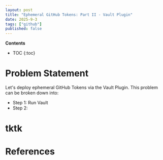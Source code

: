 ```yaml
---
layout: post
title: "Ephemeral GitHub Tokens: Part II - Vault Plugin"
date: 2025-9-3
tags: ["github"]
published: false
---
```


**Contents**
* TOC
{:toc}

# Problem Statement
Let's deploy ephemeral GitHub Tokens via the Vault Plugin. This problem can be broken down into:

* Step 1: Run Vault
* Step 2: 

# tktk

# References
[^1]: []()